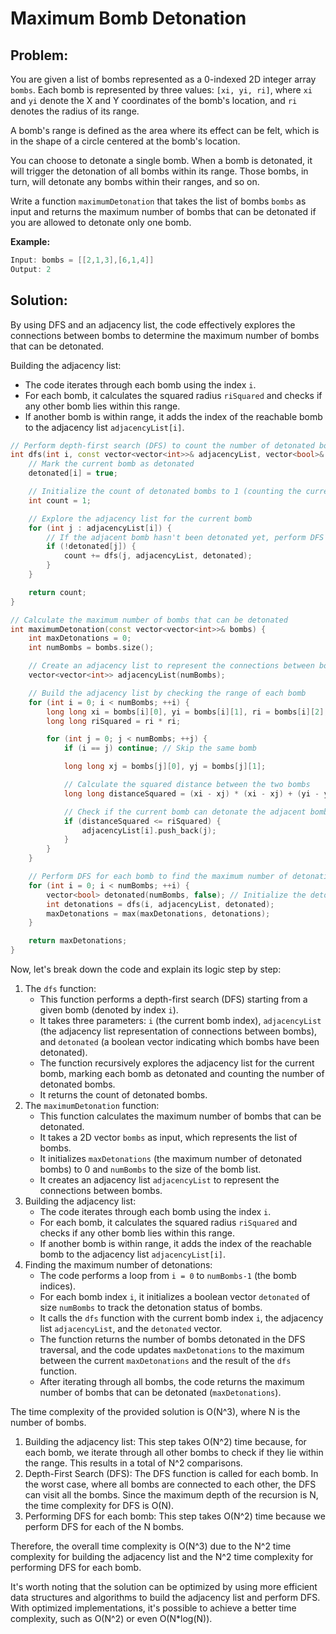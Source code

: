 # Maximum Bomb Detonation

## Problem:

You are given a list of bombs represented as a 0-indexed 2D integer array `bombs`. Each bomb is represented by three values: `[xi, yi, ri]`, where `xi` and `yi` denote the X and Y coordinates of the bomb's location, and `ri` denotes the radius of its range.

A bomb's range is defined as the area where its effect can be felt, which is in the shape of a circle centered at the bomb's location.

You can choose to detonate a single bomb. When a bomb is detonated, it will trigger the detonation of all bombs within its range. Those bombs, in turn, will detonate any bombs within their ranges, and so on.

Write a function `maximumDetonation` that takes the list of bombs `bombs` as input and returns the maximum number of bombs that can be detonated if you are allowed to detonate only one bomb.

**Example:**

```cpp
Input: bombs = [[2,1,3],[6,1,4]]
Output: 2
```



## Solution:

By using DFS and an adjacency list, the code effectively explores the connections between bombs to determine the maximum number of bombs that can be detonated.

Building the adjacency list:

* The code iterates through each bomb using the index `i`.
* For each bomb, it calculates the squared radius `riSquared` and checks if any other bomb lies within this range.
* If another bomb is within range, it adds the index of the reachable bomb to the adjacency list `adjacencyList[i]`.

```cpp
// Perform depth-first search (DFS) to count the number of detonated bombs
int dfs(int i, const vector<vector<int>>& adjacencyList, vector<bool>& detonated) {
    // Mark the current bomb as detonated
    detonated[i] = true;

    // Initialize the count of detonated bombs to 1 (counting the current bomb)
    int count = 1;

    // Explore the adjacency list for the current bomb
    for (int j : adjacencyList[i]) {
        // If the adjacent bomb hasn't been detonated yet, perform DFS on it
        if (!detonated[j]) {
            count += dfs(j, adjacencyList, detonated);
        }
    }

    return count;
}

// Calculate the maximum number of bombs that can be detonated
int maximumDetonation(const vector<vector<int>>& bombs) {
    int maxDetonations = 0;
    int numBombs = bombs.size();

    // Create an adjacency list to represent the connections between bombs
    vector<vector<int>> adjacencyList(numBombs);

    // Build the adjacency list by checking the range of each bomb
    for (int i = 0; i < numBombs; ++i) {
        long long xi = bombs[i][0], yi = bombs[i][1], ri = bombs[i][2];
        long long riSquared = ri * ri;

        for (int j = 0; j < numBombs; ++j) {
            if (i == j) continue; // Skip the same bomb

            long long xj = bombs[j][0], yj = bombs[j][1];

            // Calculate the squared distance between the two bombs
            long long distanceSquared = (xi - xj) * (xi - xj) + (yi - yj) * (yi - yj);

            // Check if the current bomb can detonate the adjacent bomb
            if (distanceSquared <= riSquared) {
                adjacencyList[i].push_back(j);
            }
        }
    }

    // Perform DFS for each bomb to find the maximum number of detonations
    for (int i = 0; i < numBombs; ++i) {
        vector<bool> detonated(numBombs, false); // Initialize the detonation status for each bomb
        int detonations = dfs(i, adjacencyList, detonated);
        maxDetonations = max(maxDetonations, detonations);
    }

    return maxDetonations;
}

```

Now, let's break down the code and explain its logic step by step:

1. The `dfs` function:
   * This function performs a depth-first search (DFS) starting from a given bomb (denoted by index `i`).
   * It takes three parameters: `i` (the current bomb index), `adjacencyList` (the adjacency list representation of connections between bombs), and `detonated` (a boolean vector indicating which bombs have been detonated).
   * The function recursively explores the adjacency list for the current bomb, marking each bomb as detonated and counting the number of detonated bombs.
   * It returns the count of detonated bombs.
2. The `maximumDetonation` function:
   * This function calculates the maximum number of bombs that can be detonated.
   * It takes a 2D vector `bombs` as input, which represents the list of bombs.
   * It initializes `maxDetonations` (the maximum number of detonated bombs) to 0 and `numBombs` to the size of the bomb list.
   * It creates an adjacency list `adjacencyList` to represent the connections between bombs.
3. Building the adjacency list:
   * The code iterates through each bomb using the index `i`.
   * For each bomb, it calculates the squared radius `riSquared` and checks if any other bomb lies within this range.
   * If another bomb is within range, it adds the index of the reachable bomb to the adjacency list `adjacencyList[i]`.
4. Finding the maximum number of detonations:
   * The code performs a loop from `i = 0` to `numBombs-1` (the bomb indices).
   * For each bomb index `i`, it initializes a boolean vector `detonated` of size `numBombs` to track the detonation status of bombs.
   * It calls the `dfs` function with the current bomb index `i`, the adjacency list `adjacencyList`, and the `detonated` vector.
   * The function returns the number of bombs detonated in the DFS traversal, and the code updates `maxDetonations` to the maximum between the current `maxDetonations` and the result of the `dfs` function.
   * After iterating through all bombs, the code returns the maximum number of bombs that can be detonated (`maxDetonations`).

The time complexity of the provided solution is O(N^3), where N is the number of bombs.

1. Building the adjacency list: This step takes O(N^2) time because, for each bomb, we iterate through all other bombs to check if they lie within the range. This results in a total of N^2 comparisons.
2. Depth-First Search (DFS): The DFS function is called for each bomb. In the worst case, where all bombs are connected to each other, the DFS can visit all the bombs. Since the maximum depth of the recursion is N, the time complexity for DFS is O(N).
3. Performing DFS for each bomb: This step takes O(N^2) time because we perform DFS for each of the N bombs.

Therefore, the overall time complexity is O(N^3) due to the N^2 time complexity for building the adjacency list and the N^2 time complexity for performing DFS for each bomb.

It's worth noting that the solution can be optimized by using more efficient data structures and algorithms to build the adjacency list and perform DFS. With optimized implementations, it's possible to achieve a better time complexity, such as O(N^2) or even O(N\*log(N)).

